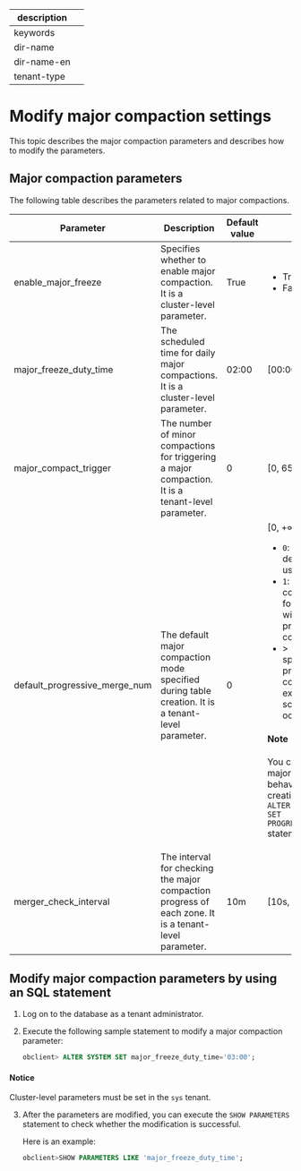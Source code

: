 |description||
|---|---|
|keywords||
|dir-name||
|dir-name-en||
|tenant-type||

# Modify major compaction settings

This topic describes the major compaction parameters and describes how to modify the parameters.

## Major compaction parameters

The following table describes the parameters related to major compactions.

| Parameter | Description | Default value | Value range |
|-------------------------------|----------------------------------------------------------------------------------------------------------|-------|------------------------------------------------------------------------------------------------------------------------------------------------------------------------------------------------------------------------------------------------------------------|
| enable_major_freeze | Specifies whether to enable major compaction. It is a cluster-level parameter.  | True | <ul><li>True </li><li>False  </li></ul> |
| major_freeze_duty_time | The scheduled time for daily major compactions. It is a cluster-level parameter.  | 02:00 | \[00:00,24:00\] |
| major_compact_trigger | The number of minor compactions for triggering a major compaction. It is a tenant-level parameter.  | 0 | \[0, 65535\] |
| default_progressive_merge_num | The default major compaction mode specified during table creation. It is a tenant-level parameter.  | 0 | \[0, +∞)  </br> <ul><li>`0`: indicates that the default value 100 is used. </li><li>`1`: indicates that a full compaction will be force executed without executing a progressive compaction.</li>   <li>> 1: indicates that the specified number of progressive compactions will be executed when a schema change occurs. </li></ul> <main id="notice" type='explain'><h4>Note</h4><p>You can also modify the major compaction behavior after table creation by using the <code>ALTER TABLE table_name SET PROGRESSIVE_MERGE_NUM=0;</code> statement. </p></main> |
| merger_check_interval | The interval for checking the major compaction progress of each zone. It is a tenant-level parameter.  | 10m | \[10s, 60m\] |

## Modify major compaction parameters by using an SQL statement

1. Log on to the database as a tenant administrator.

2. Execute the following sample statement to modify a major compaction parameter:



   ```sql
   obclient> ALTER SYSTEM SET major_freeze_duty_time='03:00';
   ```

  <main id="notice" type='notice'>
    <h4>Notice</h4>
    <p>Cluster-level parameters must be set in the <code>sys</code> tenant. </p>
  </main>

3. After the parameters are modified, you can execute the `SHOW PARAMETERS` statement to check whether the modification is successful.

   Here is an example:

   ```sql
   obclient>SHOW PARAMETERS LIKE 'major_freeze_duty_time';
   ```